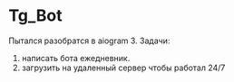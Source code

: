 # Tg_Bot
Пытался разобратся в aiogram 3.
Задачи: 
1) написать бота ежедневник.
2) загрузить на удаленный сервер чтобы работал 24/7
